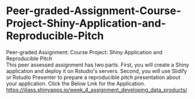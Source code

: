 # Peer-graded-Assignment-Course-Project-Shiny-Application-and-Reproducible-Pitch
Peer-graded Assignment: Course Project: Shiny Application and Reproducible Pitch  
This peer assessed assignment has two parts. 
First, you will create a Shiny application and deploy it on Rstudio's servers. 
Second, you will use Slidify or Rstudio Presenter to prepare a reproducible pitch presentation about your application.  Click the Below Link for the Application.  https://iliass.shinyapps.io/week_4_assignment_developing_data_products/
